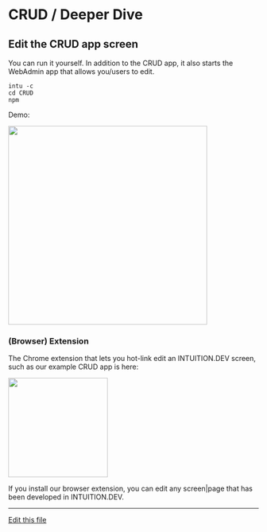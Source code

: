 
# CRUD / Deeper Dive


## Edit the CRUD app screen

You can run it yourself. In addition to the CRUD app, it also starts the WebAdmin app that allows you/users to edit.
```
intu -c
cd CRUD
npm
```

Demo:

[<img src="http://img.youtube.com/vi/R9F4R4YNFLY/0.jpg" width="400"/>](http://www.youtube.com/watch?v=R9F4R4YNFLY)


### (Browser) Extension

The Chrome extension that lets you hot-link edit an INTUITION.DEV screen, such as our example CRUD app is here:

[<img src="https://lh3.googleusercontent.com/Ty_P-Jbc9OzJMo1AeBl-5UBrEonckRkdwRU0IubmDx4phGj3o2-yyXmsPcDs5_3jQfFPYWKIqr8=w640-h400-e365" width="200"/>](https://chrome.google.com/webstore/detail/webadmin/oaecohdoihcbaogfkhlfkcdbggnmmbek)

If you install our browser extension, you can edit any screen|page that has been developed in INTUITION.DEV. 

---

[Edit this file](https://github.com/INTUITION-dev/INTUDocs/tree/master/docs)